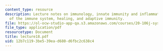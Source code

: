 ```yaml
---
content_type: resource
description: Lecture notes on immunology, innate immunity and inflammation, cells
  of the immune system, healing, and adaptive immunity.
file: https://ol-ocw-studio-app-qa.s3.amazonaws.com/courses/20-106j-systems-microbiology-fall-2006/12b7c1193be539ead680d6fbc2c638c4_lecture18.pdf
file_type: application/pdf
resourcetype: Document
title: lecture18.pdf
uid: 12b7c119-3be5-39ea-d680-d6fbc2c638c4
---
```

